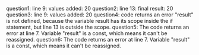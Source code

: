question1:
    line 9: values added: 20
question2:
    line 13: final result: 20
question3:
    line 9: values added: 20
question4:
    code returns an error "result" is not defined, because the variable result has its scope inside the if statement, but line 13 is outside the scope.
question5:
    The code returns an error at line 7. Variable "result" is a const, which means it can't be reassigned.
question6:
    The code returns an error at line 7. Variable "result" is a const, which means it can't be reassigned.
    
